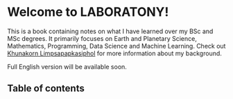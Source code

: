 # Welcome to LABORATONY!

This is a book containing notes on what I have learned over my BSc and MSc degrees. 
It primarily focuses on Earth and Planetary Science, Mathematics, Programming, Data Science and Machine Learning.
Check out [Khunakorn Limpsapapkasiphol](https://khunakorn-limp.com/) for more information about my background.

Full English version will be available soon.

## Table of contents

```{tableofcontents}
```
